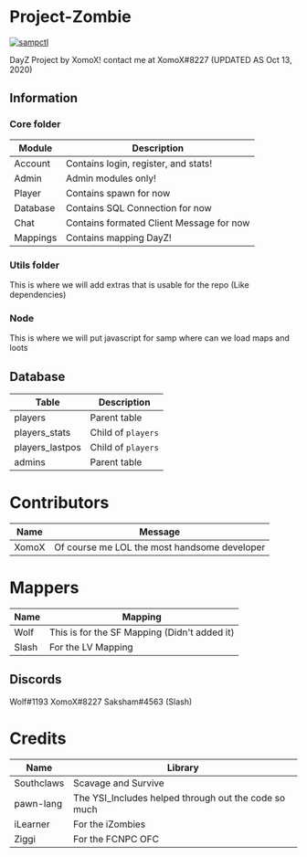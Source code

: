# Project-Zombie

[![sampctl](https://img.shields.io/badge/sampctl-Project--Zombie-2f2f2f.svg?style=for-the-badge)](https://github.com/CnRXomoX/Project-Zombie)

DayZ Project by XomoX! contact me at XomoX#8227 (UPDATED AS Oct 13, 2020)

## Information

### Core folder
| Module |           Description              |
|--------|------------------------------------|
| Account|Contains login, register, and stats!|
|  Admin |Admin modules only!                 |
| Player |Contains spawn for now              |
|Database|Contains SQL Connection for now     |
|  Chat  |Contains formated Client Message for now|
|Mappings|Contains mapping DayZ!              |

### Utils folder
This is where we will add extras that is usable for the repo (Like dependencies)

### Node
This is where we will put javascript for samp where can we load maps and loots

## Database

| Table |           Description              |
|-------|------------------------------------|
|players|Parent table                        |
|players_stats| Child of `players`           |
|players_lastpos| Child of `players`         |
| admins|Parent table                        |

# Contributors

| Name |           Message                |
|------|----------------------------------|
|XomoX |Of course me LOL the most handsome developer|

# Mappers
| Name |          Mapping                 |
|------|----------------------------------|
| Wolf |  This is for the SF Mapping (Didn't added it)|
| Slash|  For the LV Mapping              |

## Discords

Wolf#1193
XomoX#8227
Saksham#4563 (Slash)

# Credits
| Name |           Library                |
|------|----------------------------------|
| Southclaws |       Scavage and Survive  |
| pawn-lang | The YSI_Includes helped through out the code so much |
| iLearner  | For the iZombies            |
| Ziggi     | For the FCNPC OFC           |
